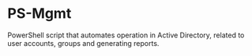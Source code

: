 # PS-Mgmt
PowerShell script that automates operation in Active Directory, related to user accounts, groups and generating reports.
